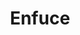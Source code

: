 ---
facebook: https://facebook.com/enfuce
instagram: https://instagram.com/_enfuce_/
logohandle: enfuce
sort: enfuce
title: Enfuce
twitter: https://x.com/enfuce
website: https://enfuce.com/
---
